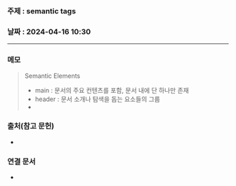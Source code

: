 ### 주제 : semantic tags

### 날짜 : 2024-04-16 10:30
----
### 메모
> Semantic Elements
> 	- main : 문서의 주요 컨텐츠를 포함, 문서 내에 단 하나만 존재
> 	- header : 문서 소개나 탐색을 돕는 요소들의 그룹
> 	- 

### 출처(참고 문헌)
-

### 연결 문서
-
